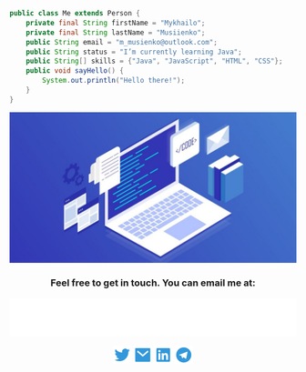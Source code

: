 ```java
public class Me extends Person {
    private final String firstName = "Mykhailo";
    private final String lastName = "Musiienko";
    public String email = "m_musienko@outlook.com";
    public String status = "I’m currently learning Java";
    public String[] skills = {"Java", "JavaScript", "HTML", "CSS"};
    public void sayHello() {
        System.out.println("Hello there!");
    }
}
```
<p align="center">
  <img src="https://github.com/mypage-solutions/Images/blob/main/Images/Programming_3.jpg" />
</p>

<h3 align="center">Feel free to get in touch. You can email me at:</h2>
<p align="center">
<a href="mailto:m_musienko@outlook.com"><img src="https://github.com/mypage-solutions/Images/blob/main/Images/icons/e-mail.svg" /></a>
</p>
<p align="center">
<a href="https://twitter.com/Michael22878035"><img src="https://github.com/mypage-solutions/Images/blob/main/Images/icons/twitter-fill.png" /></a>
<a href="mailto:m_musienko@outlook.com"><img src="https://github.com/mypage-solutions/Images/blob/main/Images/icons/mail-fill.png" /></a>
<a href="https://www.linkedin.com/in/mykhailo-musiienko-80849880/"><img src="https://github.com/mypage-solutions/Images/blob/main/Images/icons/linkedin-box-fill.png" /></a>
<a href="https://t.me/Mykhailo_Musiienko"><img src="https://github.com/mypage-solutions/Images/blob/main/Images/icons/telegram-fill.png" /></a>
</p>
                                                                                                                                              
                                                                                                                                              

<!--
**mypage-solutions/mypage-solutions** is a ✨ _special_ ✨ repository because its `README.md` (this file) appears on your GitHub profile.

Here are some ideas to get you started:

- 🔭 I’m currently working on ...
- 🌱 I’m currently learning ...
- 👯 I’m looking to collaborate on ...
- 🤔 I’m looking for help with ...
- 💬 Ask me about ...
- 📫 How to reach me: ...
- 😄 Pronouns: ...
- ⚡ Fun fact: ...
-->
